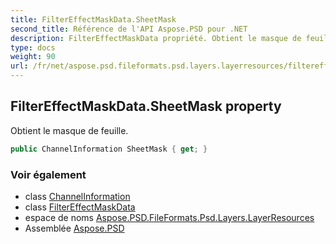 ```yaml
---
title: FilterEffectMaskData.SheetMask
second_title: Référence de l'API Aspose.PSD pour .NET
description: FilterEffectMaskData propriété. Obtient le masque de feuille.
type: docs
weight: 90
url: /fr/net/aspose.psd.fileformats.psd.layers.layerresources/filtereffectmaskdata/sheetmask/
---
```

## FilterEffectMaskData.SheetMask property

Obtient le masque de feuille.

```csharp
public ChannelInformation SheetMask { get; }
```

### Voir également

* class [ChannelInformation](../../../aspose.psd.fileformats.psd.layers/channelinformation/)
* class [FilterEffectMaskData](../)
* espace de noms [Aspose.PSD.FileFormats.Psd.Layers.LayerResources](../../filtereffectmaskdata/)
* Assemblée [Aspose.PSD](../../../)



